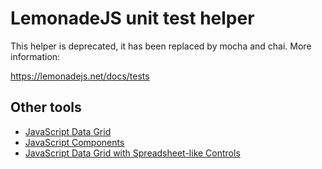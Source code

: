 # LemonadeJS unit test helper

This helper is deprecated, it has been replaced by mocha and chai. More information:

https://lemonadejs.net/docs/tests

## Other tools
- [JavaScript Data Grid](https://lemonadejs.net/components/data-grid)
- [JavaScript Components](https://jsuites.net)
- [JavaScript Data Grid with Spreadsheet-like Controls](https://jspreadsheet.com/)
